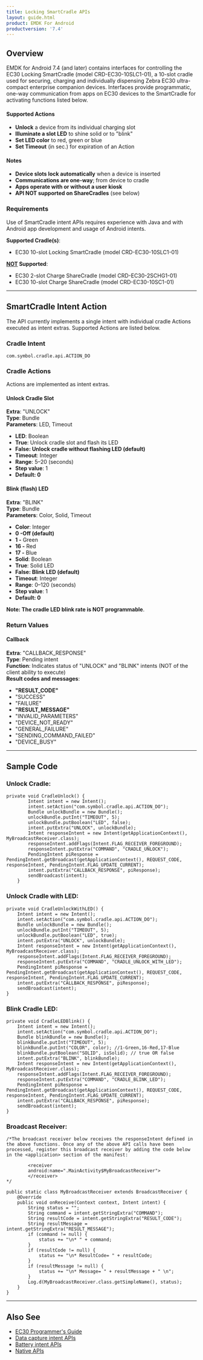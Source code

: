 ```yaml
---
title: Locking SmartCradle APIs
layout: guide.html
product: EMDK For Android
productversion: '7.4'
---
```


## Overview

EMDK for Android 7.4 (and later) contains interfaces for controlling the EC30 Locking SmartCradle (model CRD-EC30-10SLC1-01), a 10-slot cradle used for securing, charging and individually dispensing Zebra EC30 ultra-compact enterprise companion devices. Interfaces provide programmatic, one-way communication from apps on EC30 devices to the SmartCradle for activating functions listed below. 

#### Supported Actions
* **Unlock** a device from its individual charging slot
* **Illuminate a slot LED** to shine solid or to "blink"
* **Set LED color** to red, green or blue
* **Set Timeout** (in sec.) for expiration of an Action

#### Notes
* **Device slots lock automatically** when a device is inserted   
* **Communications are one-way**; from device to cradle
* **Apps operate with or without a user kiosk**
* **API NOT supported on ShareCradles** (see below)

### Requirements

Use of SmartCradle intent APIs requires experience with Java and with Android app development and usage of Android intents. 

**Supported Cradle(s)**: 
* EC30 10-slot Locking SmartCradle (model CRD-EC30-10SLC1-01)

**<u>NOT</u> Supported**: 
* EC30 2-slot Charge ShareCradle (model CRD-EC30-2SCHG1-01)
* EC30 10-slot Charge ShareCradle (model CRD-EC30-10SC1-01)

-----

## SmartCradle Intent Action

The API currently implements a single intent with individual cradle Actions executed as intent extras. Supported Actions are listed below. 

### Cradle Intent

`com.symbol.cradle.api.ACTION_DO`

### Cradle Actions
Actions are implemented as intent extras. 

#### Unlock Cradle Slot 
**Extra**: "UNLOCK"<br>
**Type**: Bundle<br>
**Parameters**: LED, Timeout<br>
* **LED**: Boolean<br>
 * **True**: Unlock cradle slot and flash its LED<br>
 * **False: Unlock cradle without flashing LED (default)**<br>
* **Timeout**: Integer<br>
 * **Range**: 5&ndash;20 (seconds)<br>
 * **Step value**: 1<br>
 * **Default: 0**<br>

#### Blink (flash) LED
**Extra**: "BLINK"<br>
**Type**: Bundle<br>
**Parameters**: Color, Solid, Timeout<br>
* **Color**: Integer<br>
 * **0 -Off (default)**<br> 
 * **1 -** Green<br>
 * **16 -** Red<br>
 * **17 -** Blue<br>
* **Solid**: Boolean<br>
 * **True**: Solid LED<br>
 * **False: Blink LED (default)**<br>
* **Timeout**: Integer<br>
 * **Range**: 0&ndash;120 (seconds)<br>
 * **Step value**: 1<br>
 * **Default: 0**<br>

**Note: The cradle LED blink rate is NOT programmable**.

### Return Values

#### Callback

**Extra**: "CALLBACK_RESPONSE"<br>
**Type**: Pending intent<br>
**Function**: Indicates status of "UNLOCK" and "BLINK" intents (NOT of the client ability to execute)<br>
**Result codes and messages**:<br>
* **"RESULT_CODE"** <br>
 * "SUCCESS"<br>
 * "FAILURE"<br>
* **"RESULT_MESSAGE"**<br>
 * "INVALID_PARAMETERS"<br>
 * "DEVICE_NOT_READY"<br>
 * "GENERAL_FAILURE"<br>
 * "SENDING_COMMAND_FAILED"<br>
 * "DEVICE_BUSY"<br>

-----

## Sample Code

### Unlock Cradle:

	private void CradleUnlock() {
	        Intent intent = new Intent();
	        intent.setAction("com.symbol.cradle.api.ACTION_DO");
	        Bundle unlockBundle = new Bundle();
	        unlockBundle.putInt("TIMEOUT", 5);
	        unlockBundle.putBoolean("LED", false);
	        intent.putExtra("UNLOCK", unlockBundle);
	        Intent responseIntent = new Intent(getApplicationContext(), MyBroadcastReceiver.class);
	        responseIntent.addFlags(Intent.FLAG_RECEIVER_FOREGROUND);
	        responseIntent.putExtra("COMMAND", "CRADLE_UNLOCK");
	        PendingIntent piResponse = PendingIntent.getBroadcast(getApplicationContext(), REQUEST_CODE, responseIntent, PendingIntent.FLAG_UPDATE_CURRENT);
	        intent.putExtra("CALLBACK_RESPONSE", piResponse);
	        sendBroadcast(intent);
	    }

### Unlock Cradle with LED:

    private void CradleUnlockWithLED() {
        Intent intent = new Intent();
        intent.setAction("com.symbol.cradle.api.ACTION_DO");
        Bundle unlockBundle = new Bundle();
        unlockBundle.putInt("TIMEOUT", 5);
        unlockBundle.putBoolean("LED", true);
        intent.putExtra("UNLOCK", unlockBundle);
        Intent responseIntent = new Intent(getApplicationContext(),  MyBroadcastReceiver.class);
        responseIntent.addFlags(Intent.FLAG_RECEIVER_FOREGROUND);
        responseIntent.putExtra("COMMAND", "CRADLE_UNLOCK_WITH_LED");
        PendingIntent piResponse = PendingIntent.getBroadcast(getApplicationContext(), REQUEST_CODE, responseIntent, PendingIntent.FLAG_UPDATE_CURRENT);
        intent.putExtra("CALLBACK_RESPONSE", piResponse);
        sendBroadcast(intent);
    }

### Blink Cradle LED:

    private void CradleLEDBlink() {
        Intent intent = new Intent();
        intent.setAction("com.symbol.cradle.api.ACTION_DO");
        Bundle blinkBundle = new Bundle();
        blinkBundle.putInt("TIMEOUT", 5);
        blinkBundle.putInt("COLOR", color); //1-Green,16-Red,17-Blue
        blinkBundle.putBoolean("SOLID", isSolid); // true OR false
        intent.putExtra("BLINK", blinkBundle);
        Intent responseIntent = new Intent(getApplicationContext(), MyBroadcastReceiver.class);
        responseIntent.addFlags(Intent.FLAG_RECEIVER_FOREGROUND);
        responseIntent.putExtra("COMMAND", "CRADLE_BLINK_LED");
        PendingIntent piResponse = PendingIntent.getBroadcast(getApplicationContext(), REQUEST_CODE, responseIntent, PendingIntent.FLAG_UPDATE_CURRENT);
        intent.putExtra("CALLBACK_RESPONSE", piResponse);
        sendBroadcast(intent);
    }

### Broadcast Receiver:

    /*The broadcast receiver below receives the responseIntent defined in the above functions. Once any of the above API calls have been processed, register this broadcast receiver by adding the code below in the <application> section of the manifest:

            <receiver
            android:name=".MainActivity$MyBroadcastReceiver">
    		</receiver>
    */
    
    public static class MyBroadcastReceiver extends BroadcastReceiver {
        @Override
        public void onReceive(Context context, Intent intent) {
            String status = "";
            String command = intent.getStringExtra("COMMAND");
            String resultCode = intent.getStringExtra("RESULT_CODE");
            String resultMessage = intent.getStringExtra("RESULT_MESSAGE");
            if (command != null) {
                status += "\n* " + command;
            }
            if (resultCode != null) {
                status += "\n* ResultCode= " + resultCode;
            }
            if (resultMessage != null) {
                status += "\n* Message= " + resultMessage + " \n";
            }
            Log.d(MyBroadcastReceiver.class.getSimpleName(), status);
        }
    }

-----

## Also See

* [EC30 Programmer's Guide](../../ec30_programming)
* [Data capture intent APIs](../datacapture)
* [Battery intent APIs](../battery)
* [Native APIs](../../api)
